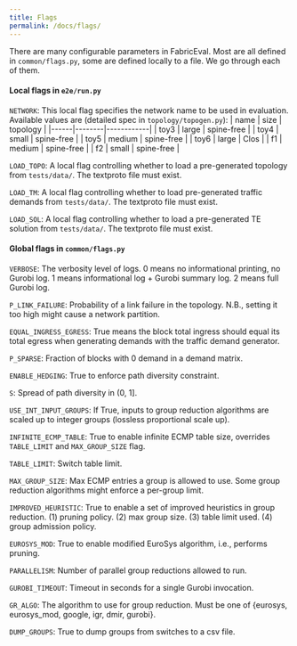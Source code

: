 ```yaml
---
title: Flags
permalink: /docs/flags/
---
```


There are many configurable parameters in FabricEval. Most are all defined in
`common/flags.py`, some are defined locally to a file. We go through each of them.

#### Local flags in `e2e/run.py`
`NETWORK`: This local flag specifies the network name to be used
in evaluation. Available values are (detailed spec in `topology/topogen.py`):
| name | size   | topology   |
|------|--------|------------|
| toy3 | large  | spine-free |
| toy4 | small  | spine-free |
| toy5 | medium | spine-free |
| toy6 | large  | Clos       |
| f1   | medium | spine-free |
| f2   | small  | spine-free |

`LOAD_TOPO`: A local flag controlling whether to load a pre-generated
topology from `tests/data/`. The textproto file must exist.

`LOAD_TM`: A local flag controlling whether to load pre-generated
traffic demands from `tests/data/`. The textproto file must exist.

`LOAD_SOL`: A local flag controlling whether to load a pre-generated
TE solution from `tests/data/`. The textproto file must exist.

#### Global flags in `common/flags.py`
`VERBOSE`: The verbosity level of logs. 0 means no informational printing, no Gurobi log.
1 means informational log + Gurobi summary log. 2 means full Gurobi log.

`P_LINK_FAILURE`: Probability of a link failure in the topology. N.B., setting it too high might
cause a network partition.

`EQUAL_INGRESS_EGRESS`: True means the block total ingress should equal its total
egress when generating demands with the traffic demand generator.

`P_SPARSE`: Fraction of blocks with 0 demand in a demand matrix.

`ENABLE_HEDGING`: True to enforce path diversity constraint.

`S`: Spread of path diversity in (0, 1].

`USE_INT_INPUT_GROUPS`: If True, inputs to group reduction algorithms are scaled
up to integer groups (lossless proportional scale up).

`INFINITE_ECMP_TABLE`: True to enable infinite ECMP table size, overrides
`TABLE_LIMIT` and `MAX_GROUP_SIZE` flag.

`TABLE_LIMIT`: Switch table limit.

`MAX_GROUP_SIZE`: Max ECMP entries a group is allowed to use. Some group reduction
algorithms might enforce a per-group limit.

`IMPROVED_HEURISTIC`: True to enable a set of improved heuristics in group reduction.
(1) pruning policy. (2) max group size. (3) table limit used. (4) group admission policy.

`EUROSYS_MOD`: True to enable modified EuroSys algorithm, i.e., performs pruning.

`PARALLELISM`: Number of parallel group reductions allowed to run.

`GUROBI_TIMEOUT`: Timeout in seconds for a single Gurobi invocation.

`GR_ALGO`: The algorithm to use for group reduction. Must be one of
\{eurosys, eurosys_mod, google, igr, dmir, gurobi\}.

`DUMP_GROUPS`: True to dump groups from switches to a csv file.
